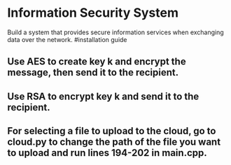 # Information Security System
Build a system that provides secure information services when exchanging data over the network.
#installation guide
## Use AES to create key k and encrypt the message, then send it to the recipient.
## Use RSA to encrypt key k and send it to the recipient.

## For selecting a file to upload to the cloud, go to cloud.py to change the path of the file you want to upload and run lines 194-202 in main.cpp.
